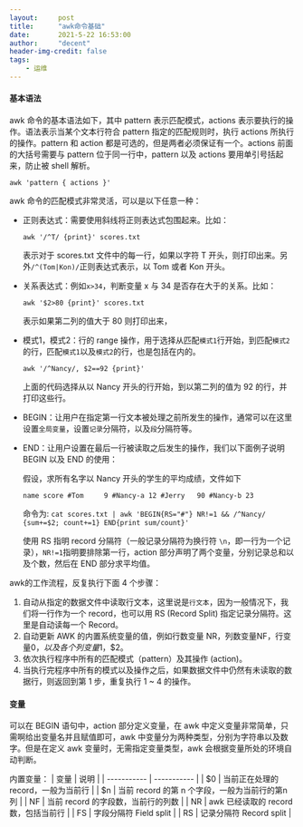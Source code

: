 ```yaml
---
layout:     post
title:      "awk命令基础"
date:       2021-5-22 16:53:00
author:     "decent"
header-img-credit: false
tags:
    - 运维
---
```


#### 基本语法
awk 命令的基本语法如下，其中 pattern 表示匹配模式，actions 表示要执行的操作。语法表示当某个文本行符合 pattern 指定的匹配规则时，执行 actions 所执行的操作。pattern 和 action 都是可选的，但是两者必须保证有一个。actions 前面的大括号需要与 pattern 位于同一行中，pattern 以及 actions 要用单引号括起来，防止被 shell 解析。

`awk 'pattern { actions }'`

awk 命令的匹配模式非常灵活，可以是以下任意一种：
* 正则表达式：需要使用斜线将正则表达式包围起来。比如：

    `awk '/^T/ {print}' scores.txt`

    表示对于 scores.txt 文件中的每一行，如果以字符 T 开头，则打印出来。另外`/^(Tom|Kon)/`正则表达式表示，以 Tom 或者 Kon 开头。

* 关系表达式：例如`x>34`，判断变量 x 与 34 是否存在大于的关系。比如：
    
    `awk '$2>80 {print}' scores.txt`
    
    表示如果第二列的值大于 80 则打印出来，


* 模式1，模式2：行的 range 操作，用于选择从匹配`模式1`行开始，到匹配`模式2`的行，匹配`模式1`以及`模式2`的行，也是包括在内的。
    
    `awk '/^Nancy/, $2==92 {print}'`
    
    上面的代码选择从以 Nancy 开头的行开始，到以第二列的值为 92 的行，并打印这些行。

* BEGIN：让用户在指定第一行文本被处理之前所发生的操作，通常可以在这里设置`全局变量`，设置`记录`分隔符，以及`段`分隔符等。
* END：让用户设置在最后一行被读取之后发生的操作，我们以下面例子说明 BEGIN 以及 END 的使用：

    假设，求所有名字以 Nancy 开头的学生的平均成绩，文件如下
    ```
    name score #Tom     9 #Nancy-a 12 #Jerry   90 #Nancy-b 23
    ```
    命令为:
    `cat scores.txt | awk 'BEGIN{RS="#"} NR!=1 && /^Nancy/  {sum+=$2; count+=1} END{print sum/count}'`

    使用 RS 指明 record 分隔符（一般记录分隔符为换行符 `\n`，即一行为一个记录），`NR!=1`指明要排除第一行，action 部分声明了两个变量，分别记录总和以及个数，然后在 END 部分求平均值。

awk的工作流程，反复执行下面 4 个步骤：
1. 自动从指定的数据文件中读取行文本，这里说是`行文本`，因为一般情况下，我们将一行作为一个 record，也可以用 RS (Record Split) 指定记录分隔符。这里是自动读每一个 Record。
2. 自动更新 AWK 的内置系统变量的值，例如行数变量 NR，列数变量NF，行变量$0，以及各个列变量$1，$2。
3. 依次执行程序中所有的匹配模式（pattern）及其操作 (action)。
4. 当执行完程序中所有的模式以及操作之后，如果数据文件中仍然有未读取的数据行，则返回到第 1 步，重复执行 1 ~ 4 的操作。

#### 变量
可以在 BEGIN 语句中，action 部分定义变量，在 awk 中定义变量非常简单，只需啊给出变量名并且赋值即可，awk 中变量分为两种类型，分别为字符串以及数字。但是在定义 awk 变量时，无需指定变量类型，awk 会根据变量所处的环境自动判断。

内置变量：
| 变量      | 说明 |
| ----------- | ----------- |
| $0      | 当前正在处理的 record，一般为当前行      |
| $n   | 当前 record 的第 n 个字段，一般为当前行的第n列       |
| NF | 当前 record 的字段数，当前行的列数 |
| NR | awk 已经读取的 record 数，包括当前行 |
| FS | 字段分隔符 Field split |
| RS | 记录分隔符 Record split |

